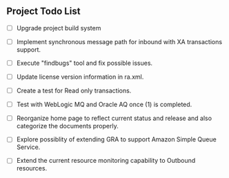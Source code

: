 ## Project Todo List

- [ ] Upgrade project build system
- [ ] Implement synchronous message path for inbound with XA transactions support.
- [ ] Execute "findbugs" tool and fix possible issues.
- [ ] Update license version information in ra.xml.
- [ ] Create a test for Read only transactions.
- [ ] Test with WebLogic MQ and Oracle AQ once (1) is completed.
- [ ] Reorganize home page to reflect current status and release and also categorize the documents properly.
- [ ] Explore possiblity of extending GRA to support Amazon Simple Queue Service.  
- [ ] Extend the current resource monitoring capability to Outbound resources.

